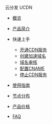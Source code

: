 
<div class="sidebar_title icon__ucdn"> 云分发 UCDN</div>

* [概览](cdn/ucdn/overview)
    
* [产品简介](cdn/ucdn/intro)
    
* 快速上手
    
    * [开通CDN服务](cdn/ucdn/quick/open)
    * [创建加速域名](cdn/ucdn/quick/create)
    * [域名审核](cdn/ucdn/quick/check)
    * [配置CNAME](cdn/ucdn/quick/cname)
    * [停止CDN服务](cdn/ucdn/quick/stop)
    
* [使用指南](cdn/ucdn/guide)
    
* [节点分布](cdn/ucdn/node)
    
* [产品价格](cdn/ucdn/charge)
    
* [FAQ](cdn/ucdn/faq)
    
      


​    

